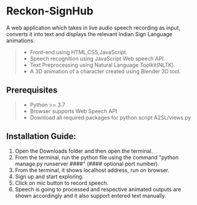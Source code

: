 # Reckon-SignHub
A web application which takes in live audio speech recording as input, converts it into text and displays the relevant Indian Sign Language animations.

>- Front-end using HTML,CSS,JavaScript.
>- Speech recognition using JavaScript Web speech API.
>- Text Preprocessing using Natural Language Toolkit(NLTK).
>- A 3D animation of a character created
using Blender 3D tool.

## Prerequisites

>- Python >= 3.7
>- Browser supports Web Speech API
>- Download all required packages for python script A2SL/views.py


## Installation Guide:

1. Open the Downloads folder and then open the terminal.
2. From the terminal, run the python file using the command "python manage.py runserver ####" (#### optional port number).
3. From the terminal, it shows localhost address, run on browser.
4. Sign up and start exploring.
5. Click on mic button to record speech.
6. Speech is going to processed and respective animated outputs are shown accordingly and it also support entered text manually.



